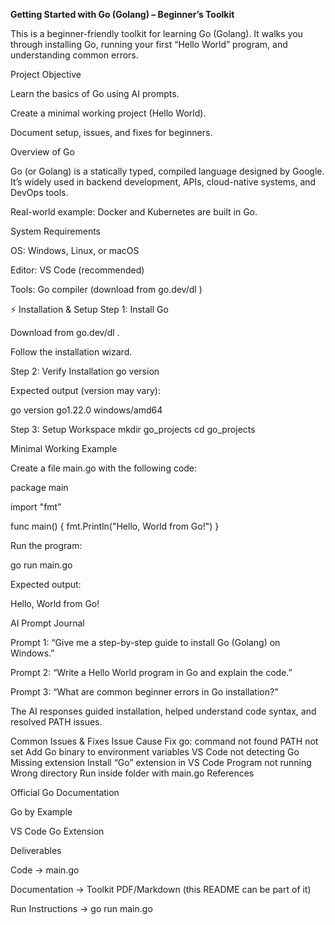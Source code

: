 **Getting Started with Go (Golang) – Beginner’s Toolkit**

This is a beginner-friendly toolkit for learning Go (Golang). It walks you through installing Go, running your first “Hello World” program, and understanding common errors.

Project Objective

Learn the basics of Go using AI prompts.

Create a minimal working project (Hello World).

Document setup, issues, and fixes for beginners.

Overview of Go

Go (or Golang) is a statically typed, compiled language designed by Google. It’s widely used in backend development, APIs, cloud-native systems, and DevOps tools.

Real-world example: Docker and Kubernetes are built in Go.

System Requirements

OS: Windows, Linux, or macOS

Editor: VS Code (recommended)

Tools: Go compiler (download from go.dev/dl
)

⚡ Installation & Setup
Step 1: Install Go

Download from go.dev/dl
.

Follow the installation wizard.

Step 2: Verify Installation
go version


Expected output (version may vary):

go version go1.22.0 windows/amd64

Step 3: Setup Workspace
mkdir go_projects
cd go_projects

Minimal Working Example

Create a file main.go with the following code:

package main

import "fmt"

func main() {
    fmt.Println("Hello, World from Go!")
}


Run the program:

go run main.go


Expected output:

Hello, World from Go!

AI Prompt Journal

Prompt 1: “Give me a step-by-step guide to install Go (Golang) on Windows.”

Prompt 2: “Write a Hello World program in Go and explain the code.”

Prompt 3: “What are common beginner errors in Go installation?”

The AI responses guided installation, helped understand code syntax, and resolved PATH issues.

Common Issues & Fixes
Issue	Cause	Fix
go: command not found	PATH not set	Add Go binary to environment variables
VS Code not detecting Go	Missing extension	Install “Go” extension in VS Code
Program not running	Wrong directory	Run inside folder with main.go
References

Official Go Documentation

Go by Example

VS Code Go Extension

Deliverables

Code → main.go

Documentation → Toolkit PDF/Markdown (this README can be part of it)

Run Instructions → go run main.go
